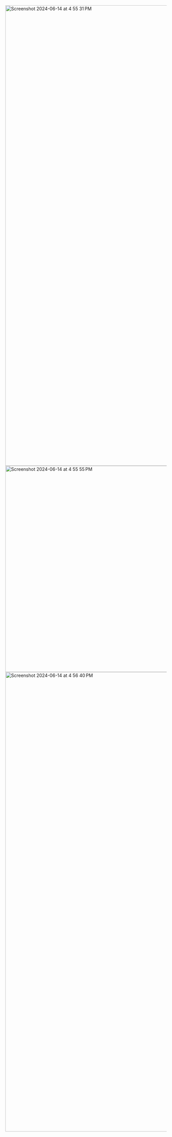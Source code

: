<img width="1438" alt="Screenshot 2024-06-14 at 4 55 31 PM" src="https://github.com/rehan-abbas/wisdom-ai/assets/139239998/9cda382d-f33e-4138-b5aa-61c58bc3610b">
<br/>
<img width="644" alt="Screenshot 2024-06-14 at 4 55 55 PM" src="https://github.com/rehan-abbas/wisdom-ai/assets/139239998/b3dbb375-f9fd-4935-bf24-afee834883ef">
<br/>
<img width="1435" alt="Screenshot 2024-06-14 at 4 56 40 PM" src="https://github.com/rehan-abbas/wisdom-ai/assets/139239998/8b7a2da5-f63b-4e37-9922-2d6902eb30b6">
<br/>

